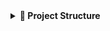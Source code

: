 <details> <summary><strong>📁 Project Structure</strong></summary>
text
Copy
Edit
e-learning-website/
├── index.html
├── vite.config.js
├── package.json
├── package-lock.json
├── README.md
├── .env
├── .gitignore
├── src/
│   ├── main.jsx
│   ├── App.jsx
│   ├── assets/
│   │   ├── images/
│   │   │   ├── logo.png
│   │   │   └── course-thumbnails/
│   │   ├── videos/
│   │   │   └── intro-video.mp4
│   │   └── fonts/
│   │       └── Inter-Regular.ttf
│   ├── components/
│   │   ├── Header/
│   │   │   ├── Header.jsx
│   │   │   └── Header.module.css
│   │   ├── Footer/
│   │   │   ├── Footer.jsx
│   │   │   └── Footer.module.css
│   │   ├── CourseCard/
│   │   │   ├── CourseCard.jsx
│   │   │   └── CourseCard.module.css
│   │   ├── Button/
│   │   │   ├── Button.jsx
│   │   │   └── Button.module.css
│   │   └── ...
│   ├── pages/
│   │   ├── HomePage/
│   │   │   ├── HomePage.jsx
│   │   │   └── HomePage.module.css
│   │   ├── CoursesPage/
│   │   │   ├── CoursesPage.jsx
│   │   │   └── CoursesPage.module.css
│   │   ├── CourseDetailPage/
│   │   │   ├── CourseDetailPage.jsx
│   │   │   └── CourseDetailPage.module.css
│   │   ├── LessonPage/
│   │   │   ├── LessonPage.jsx
│   │   │   └── LessonPage.module.css
│   │   ├── ProfilePage/
│   │   │   ├── ProfilePage.jsx
│   │   │   └── ProfilePage.module.css
│   │   ├── Auth/
│   │   │   ├── LoginPage.jsx
│   │   │   └── RegisterPage.jsx
│   │   └── ...
│   ├── api/
│   │   ├── auth.js
│   │   ├── courses.js
│   │   ├── users.js
│   │   └── index.js
│   ├── hooks/
│   │   ├── useAuth.js
│   │   ├── useCourseData.js
│   │   └── ...
│   ├── contexts/
│   │   ├── AuthContext.jsx
│   │   ├── ThemeContext.jsx
│   │   └── ...
│   ├── utils/
│   │   ├── helpers.js
│   │   ├── validators.js
│   │   ├── constants.js
│   │   └── ...
│   ├── styles/
│   │   ├── index.css
│   │   ├── variables.css
│   │   ├── typography.css
│   │   └── base.css
│   └── router/
│       └── index.jsx
├── tests/
│   ├── components/
│   ├── pages/
│   └── api/
</details>